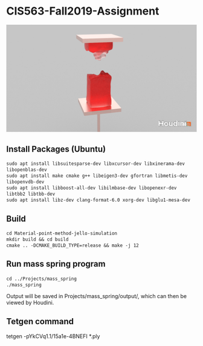 # CIS563-Fall2019-Assignment

![tearingJello](./Projects/mass_spring/Renders/test_render_jello_tearing.png)


## Install Packages (Ubuntu)
```
sudo apt install libsuitesparse-dev libxcursor-dev libxinerama-dev libopenblas-dev
sudo apt install make cmake g++ libeigen3-dev gfortran libmetis-dev libopenvdb-dev
sudo apt install libboost-all-dev libilmbase-dev libopenexr-dev libtbb2 libtbb-dev
sudo apt install libz-dev clang-format-6.0 xorg-dev libglu1-mesa-dev
```

## Build
```
cd Material-point-method-jello-simulation
mkdir build && cd build
cmake .. -DCMAKE_BUILD_TYPE=release && make -j 12
```

## Run mass spring program
```
cd ../Projects/mass_spring
./mass_spring
```
Output will be saved in Projects/mass_spring/output/, which can then be viewed by Houdini.

## Tetgen command
tetgen -pYkCVq1.1/15a1e-4BNEFI *.ply
